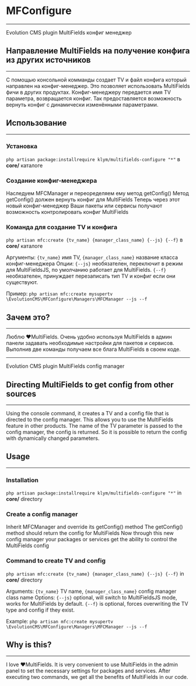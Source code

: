 # MFConfigure
------------
Evolution CMS plugin MultiFields конфиг менеджер

## Направление MultiFields на получение конфига из других источников
------------
С помощью консольной комманды создает TV и файл конфига который направлен на конфиг-менеджер.
Это позволяет использовать MultiFields фичи в других продуктах.
Конфиг-менеджеру передается имя TV параметра, возвращается конфиг.
Так предоставляется возможность вернуть конфиг с динамически изменёнными параметрами.

## Использование
------------
### Установка
`php artisan package:installrequire klym/multifields-configure "*"` в **core/** каталоге

### Создание конфиг-менеджера
Наследуем MFCManager и переоределяем ему метод getConfig()
Метод getConfig() должен вернуть конфиг для MultiFields
Теперь через этот новый конфиг-менеджер Ваши пакеты или сервисы получают возможность контролировать конфиг MultiFields

### Команда для создание TV и конфига
`php artisan mfc:create {tv_name} {manager_class_name} {--js} {--f}` в **core/** каталоге

Аргументы: `{tv_name}` имя TV, `{manager_class_name}` название класса конфиг-менеджера
Опции: 
`{--js}` необязателен, переключит в режим для MultiFieldsJS, по умолчанию работает для MultiFields.
`{--f}` необязателен, принуждает перезаписать тип TV и конфиг если они существуют.

Пример: `php artisan mfc:create mysupertv \EvolutionCMS\MFConfigure\Managers\MFCManager --js --f`

## Зачем это?
------------
Люблю ❤MultiFields.
Очень удобно используя MultiFields в админ панели задавать необходимые настройки для пакетов и сервисов.
Выполнив две команды получаем все блага MultiFields в своем коде.

------------

Evolution CMS plugin MultiFields config manager

## Directing MultiFields to get config from other sources
------------
Using the console command, it creates a TV and a config file that is directed to the config manager.
This allows you to use the MultiFields feature in other products.
The name of the TV parameter is passed to the config manager, the config is returned.
So it is possible to return the config with dynamically changed parameters.

## Usage
------------
### Installation
`php artisan package:installrequire klym/multifields-configure "*"` in **core/** directory

### Create a config manager
Inherit MFCManager and override its getConfig() method
The getConfig() method should return the config for MultiFields
Now through this new config manager your packages or services get the ability to control the MultiFields config

### Command to create TV and config
`php artisan mfc:create {tv_name} {manager_class_name} {--js} {--f}` in **core/** directory

Arguments: `{tv_name}` TV name, `{manager_class_name}` config manager class name
Options:
`{--js}` optional, will switch to MultiFieldsJS mode, works for MultiFields by default.
`{--f}` is optional, forces overwriting the TV type and config if they exist.

Example: `php artisan mfc:create mysupertv \EvolutionCMS\MFConfigure\Managers\MFCManager --js --f`

## Why is this?
------------
I love ❤MultiFields.
It is very convenient to use MultiFields in the admin panel to set the necessary settings for packages and services.
After executing two commands, we get all the benefits of MultiFields in our code.
